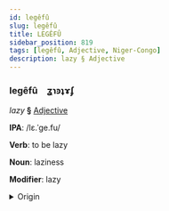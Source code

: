 ```yaml
---
id: legêfû
slug: legêfû
title: LEGÊFÛ
sidebar_position: 819
tags: [legêfû, Adjective, Niger-Congo]
description: lazy § Adjective
---
```


### legêfû&emsp;<span kind="abugida">ʓɿꜿʇɤʄ</span>

*lazy* **§** [Adjective](../../tags/Adjective)

**IPA**: /lɛ.ˈge.fu/

**Verb**: to be lazy

**Noun**: laziness

**Modifier**: lazy

<details>
    <summary>Origin</summary>
    Swahili -legevu /lɛ'gɛ.vu/<br/>
    <em>Niger-Congo Language Family</em>
</details>